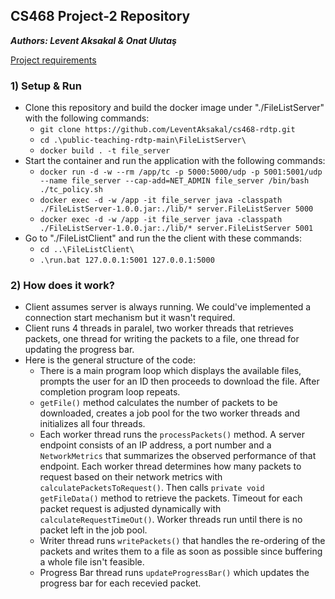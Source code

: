 ## CS468 Project-2 Repository

**_Authors: Levent Aksakal & Onat Ulutaş_**

[Project requirements](https://docs.google.com/document/d/12iCEmuFoGPEDZ6Yvq0bOBhtMM-qJj3J6rhJSo5Y_rA8/edit?tab=t.0)

### 1) Setup & Run

- Clone this repository and build the docker image under "./FileListServer" with the following commands:
  - `git clone https://github.com/LeventAksakal/cs468-rdtp.git`
  - `cd .\public-teaching-rdtp-main\FileListServer\`
  - `docker build . -t file_server`
- Start the container and run the application with the following commands:
  - `docker run -d -w --rm /app/tc -p 5000:5000/udp -p 5001:5001/udp --name file_server --cap-add=NET_ADMIN file_server /bin/bash ./tc_policy.sh`
  * `docker exec -d -w /app -it file_server java -classpath ./FileListServer-1.0.0.jar:./lib/* server.FileListServer 5000`
  * `docker exec -d -w /app -it file_server java -classpath ./FileListServer-1.0.0.jar:./lib/* server.FileListServer 5001`
- Go to "./FileListClient" and run the the client with these commands:
  - `cd ..\FileListClient\`
  - `.\run.bat 127.0.0.1:5001 127.0.0.1:5000`

### 2) How does it work?

- Client assumes server is always running. We could've implemented a connection start mechanism but it wasn't required.
- Client runs 4 threads in paralel, two worker threads that retrieves packets, one thread for writing the packets to a file, one thread for updating the progress bar.
- Here is the general structure of the code:
  - There is a main program loop which displays the available files, prompts the user for an ID then proceeds to download the file. After completion program loop repeats.
  - `getFile()` method calculates the number of packets to be downloaded, creates a job pool for the two worker threads and initializes all four threads.
  - Each worker thread runs the `processPackets()` method. A server endpoint consists of an IP address, a port number and a `NetworkMetrics` that summarizes the observed performance of that endpoint. Each worker thread determines how many packets to request based on their network metrics with `calculatePacketsToRequest()`. Then calls `private void getFileData()` method to retrieve the packets. Timeout for each packet request is adjusted dynamically with `calculateRequestTimeOut()`. Worker threads run until there is no packet left in the job pool.
  * Writer thread runs `writePackets()` that handles the re-ordering of the packets and writes them to a file as soon as possible since buffering a whole file isn't feasible.
  * Progress Bar thread runs `updateProgressBar()` which updates the progress bar for each recevied packet.

